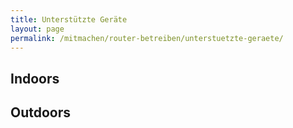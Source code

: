 ```yaml
---
title: Unterstützte Geräte
layout: page
permalink: /mitmachen/router-betreiben/unterstuetzte-geraete/
---
```


Indoors
-------

Outdoors
-------
